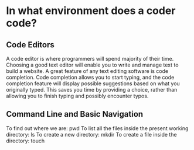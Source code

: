 # In what environment does a coder code?

## Code Editors

A code editor is where programmers will spend majority of their time. Choosing a good text editor will enable you to write and manage text to build a website. A great feature of any text editing software is code completion. Code completion allows you to start typing, and the code completion feature will display possible suggestions based on what you originally
typed. This saves you time by providing a choice, rather than allowing you to finish typing and possibly encounter typos.

## Command Line and Basic Navigation

To find out where we are: pwd
To list all the files inside the present working directory: ls
To create a new directory: mkdir
To create a file inside the directory: touch
